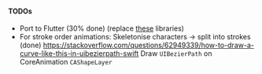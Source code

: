 #### TODOs
* Port to Flutter (30% done) (replace [these](Calligraphy%20Dictionary/Podfile) libraries)
* For stroke order animations: Skeletonise characters -> split into strokes (done) https://stackoverflow.com/questions/62949339/how-to-draw-a-curve-like-this-in-uibezierpath-swift Draw `UIBezierPath` on CoreAnimation `CAShapeLayer`
